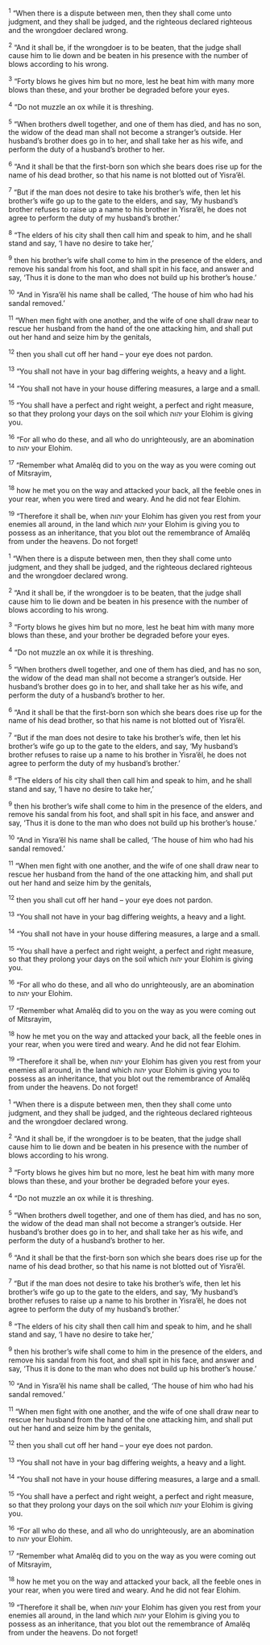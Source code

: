 <sup>1</sup> “When there is a dispute between men, then they shall come unto judgment, and they shall be judged, and the righteous declared righteous and the wrongdoer declared wrong.

<sup>2</sup> “And it shall be, if the wrongdoer is to be beaten, that the judge shall cause him to lie down and be beaten in his presence with the number of blows according to his wrong.

<sup>3</sup> “Forty blows he gives him but no more, lest he beat him with many more blows than these, and your brother be degraded before your eyes.

<sup>4</sup> “Do not muzzle an ox while it is threshing.

<sup>5</sup> “When brothers dwell together, and one of them has died, and has no son, the widow of the dead man shall not become a stranger’s outside. Her husband’s brother does go in to her, and shall take her as his wife, and perform the duty of a husband’s brother to her.

<sup>6</sup> “And it shall be that the first-born son which she bears does rise up for the name of his dead brother, so that his name is not blotted out of Yisra’ĕl.

<sup>7</sup> “But if the man does not desire to take his brother’s wife, then let his brother’s wife go up to the gate to the elders, and say, ‘My husband’s brother refuses to raise up a name to his brother in Yisra’ĕl, he does not agree to perform the duty of my husband’s brother.’

<sup>8</sup> “The elders of his city shall then call him and speak to him, and he shall stand and say, ‘I have no desire to take her,’

<sup>9</sup> then his brother’s wife shall come to him in the presence of the elders, and remove his sandal from his foot, and shall spit in his face, and answer and say, ‘Thus it is done to the man who does not build up his brother’s house.’

<sup>10</sup> “And in Yisra’ĕl his name shall be called, ‘The house of him who had his sandal removed.’

<sup>11</sup> “When men fight with one another, and the wife of one shall draw near to rescue her husband from the hand of the one attacking him, and shall put out her hand and seize him by the genitals,

<sup>12</sup> then you shall cut off her hand – your eye does not pardon.

<sup>13</sup> “You shall not have in your bag differing weights, a heavy and a light.

<sup>14</sup> “You shall not have in your house differing measures, a large and a small.

<sup>15</sup> “You shall have a perfect and right weight, a perfect and right measure, so that they prolong your days on the soil which יהוה your Elohim is giving you.

<sup>16</sup> “For all who do these, and all who do unrighteously, are an abomination to יהוה your Elohim.

<sup>17</sup> “Remember what Amalĕq did to you on the way as you were coming out of Mitsrayim,

<sup>18</sup> how he met you on the way and attacked your back, all the feeble ones in your rear, when you were tired and weary. And he did not fear Elohim.

<sup>19</sup> “Therefore it shall be, when יהוה your Elohim has given you rest from your enemies all around, in the land which יהוה your Elohim is giving you to possess as an inheritance, that you blot out the remembrance of Amalĕq from under the heavens. Do not forget!

<sup>1</sup> “When there is a dispute between men, then they shall come unto judgment, and they shall be judged, and the righteous declared righteous and the wrongdoer declared wrong.

<sup>2</sup> “And it shall be, if the wrongdoer is to be beaten, that the judge shall cause him to lie down and be beaten in his presence with the number of blows according to his wrong.

<sup>3</sup> “Forty blows he gives him but no more, lest he beat him with many more blows than these, and your brother be degraded before your eyes.

<sup>4</sup> “Do not muzzle an ox while it is threshing.

<sup>5</sup> “When brothers dwell together, and one of them has died, and has no son, the widow of the dead man shall not become a stranger’s outside. Her husband’s brother does go in to her, and shall take her as his wife, and perform the duty of a husband’s brother to her.

<sup>6</sup> “And it shall be that the first-born son which she bears does rise up for the name of his dead brother, so that his name is not blotted out of Yisra’ĕl.

<sup>7</sup> “But if the man does not desire to take his brother’s wife, then let his brother’s wife go up to the gate to the elders, and say, ‘My husband’s brother refuses to raise up a name to his brother in Yisra’ĕl, he does not agree to perform the duty of my husband’s brother.’

<sup>8</sup> “The elders of his city shall then call him and speak to him, and he shall stand and say, ‘I have no desire to take her,’

<sup>9</sup> then his brother’s wife shall come to him in the presence of the elders, and remove his sandal from his foot, and shall spit in his face, and answer and say, ‘Thus it is done to the man who does not build up his brother’s house.’

<sup>10</sup> “And in Yisra’ĕl his name shall be called, ‘The house of him who had his sandal removed.’

<sup>11</sup> “When men fight with one another, and the wife of one shall draw near to rescue her husband from the hand of the one attacking him, and shall put out her hand and seize him by the genitals,

<sup>12</sup> then you shall cut off her hand – your eye does not pardon.

<sup>13</sup> “You shall not have in your bag differing weights, a heavy and a light.

<sup>14</sup> “You shall not have in your house differing measures, a large and a small.

<sup>15</sup> “You shall have a perfect and right weight, a perfect and right measure, so that they prolong your days on the soil which יהוה your Elohim is giving you.

<sup>16</sup> “For all who do these, and all who do unrighteously, are an abomination to יהוה your Elohim.

<sup>17</sup> “Remember what Amalĕq did to you on the way as you were coming out of Mitsrayim,

<sup>18</sup> how he met you on the way and attacked your back, all the feeble ones in your rear, when you were tired and weary. And he did not fear Elohim.

<sup>19</sup> “Therefore it shall be, when יהוה your Elohim has given you rest from your enemies all around, in the land which יהוה your Elohim is giving you to possess as an inheritance, that you blot out the remembrance of Amalĕq from under the heavens. Do not forget!

<sup>1</sup> “When there is a dispute between men, then they shall come unto judgment, and they shall be judged, and the righteous declared righteous and the wrongdoer declared wrong.

<sup>2</sup> “And it shall be, if the wrongdoer is to be beaten, that the judge shall cause him to lie down and be beaten in his presence with the number of blows according to his wrong.

<sup>3</sup> “Forty blows he gives him but no more, lest he beat him with many more blows than these, and your brother be degraded before your eyes.

<sup>4</sup> “Do not muzzle an ox while it is threshing.

<sup>5</sup> “When brothers dwell together, and one of them has died, and has no son, the widow of the dead man shall not become a stranger’s outside. Her husband’s brother does go in to her, and shall take her as his wife, and perform the duty of a husband’s brother to her.

<sup>6</sup> “And it shall be that the first-born son which she bears does rise up for the name of his dead brother, so that his name is not blotted out of Yisra’ĕl.

<sup>7</sup> “But if the man does not desire to take his brother’s wife, then let his brother’s wife go up to the gate to the elders, and say, ‘My husband’s brother refuses to raise up a name to his brother in Yisra’ĕl, he does not agree to perform the duty of my husband’s brother.’

<sup>8</sup> “The elders of his city shall then call him and speak to him, and he shall stand and say, ‘I have no desire to take her,’

<sup>9</sup> then his brother’s wife shall come to him in the presence of the elders, and remove his sandal from his foot, and shall spit in his face, and answer and say, ‘Thus it is done to the man who does not build up his brother’s house.’

<sup>10</sup> “And in Yisra’ĕl his name shall be called, ‘The house of him who had his sandal removed.’

<sup>11</sup> “When men fight with one another, and the wife of one shall draw near to rescue her husband from the hand of the one attacking him, and shall put out her hand and seize him by the genitals,

<sup>12</sup> then you shall cut off her hand – your eye does not pardon.

<sup>13</sup> “You shall not have in your bag differing weights, a heavy and a light.

<sup>14</sup> “You shall not have in your house differing measures, a large and a small.

<sup>15</sup> “You shall have a perfect and right weight, a perfect and right measure, so that they prolong your days on the soil which יהוה your Elohim is giving you.

<sup>16</sup> “For all who do these, and all who do unrighteously, are an abomination to יהוה your Elohim.

<sup>17</sup> “Remember what Amalĕq did to you on the way as you were coming out of Mitsrayim,

<sup>18</sup> how he met you on the way and attacked your back, all the feeble ones in your rear, when you were tired and weary. And he did not fear Elohim.

<sup>19</sup> “Therefore it shall be, when יהוה your Elohim has given you rest from your enemies all around, in the land which יהוה your Elohim is giving you to possess as an inheritance, that you blot out the remembrance of Amalĕq from under the heavens. Do not forget!

